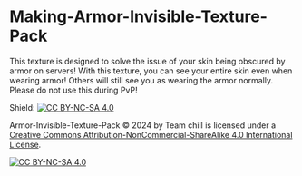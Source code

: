 # Making-Armor-Invisible-Texture-Pack
This texture is designed to solve the issue of your skin being obscured by armor on servers! With this texture, you can see your entire skin even when wearing armor! Others will still see you as wearing the armor normally. Please do not use this during PvP!






Shield: [![CC BY-NC-SA 4.0][cc-by-nc-sa-shield]][cc-by-nc-sa]

Armor-Invisible-Texture-Pack © 2024 by Team chill is licensed under a
[Creative Commons Attribution-NonCommercial-ShareAlike 4.0 International License][cc-by-nc-sa].

[![CC BY-NC-SA 4.0][cc-by-nc-sa-image]][cc-by-nc-sa]

[cc-by-nc-sa]: http://creativecommons.org/licenses/by-nc-sa/4.0/
[cc-by-nc-sa-image]: https://licensebuttons.net/l/by-nc-sa/4.0/88x31.png
[cc-by-nc-sa-shield]: https://img.shields.io/badge/License-CC%20BY--NC--SA%204.0-lightgrey.svg